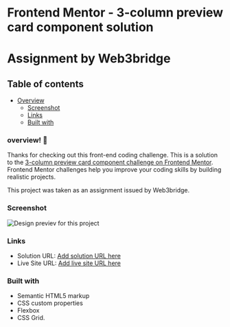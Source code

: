 # Frontend Mentor - 3-column preview card component solution
# Assignment by Web3bridge 


 


## Table of contents

- [Overview](#overview)
  - [Screenshot](#screenshot)
  - [Links](#links)
  - [Built with](#built-with)

### overview! 👋
Thanks for checking out this front-end coding challenge.
This is a solution to the [3-column preview card component challenge on Frontend Mentor](https://www.frontendmentor.io/challenges/3column-preview-card-component-pH92eAR2-). Frontend Mentor challenges help you improve your coding skills by building realistic projects. 

This project was taken as an assignment issued by Web3bridge.

### Screenshot

![Design previev for this project](./screenshot.jpg)


### Links

- Solution URL: [Add solution URL here](https://your-solution-url.com)
- Live Site URL: [Add live site URL here](https://your-live-site-url.com)

### Built with

- Semantic HTML5 markup
- CSS custom properties
- Flexbox
- CSS Grid.
